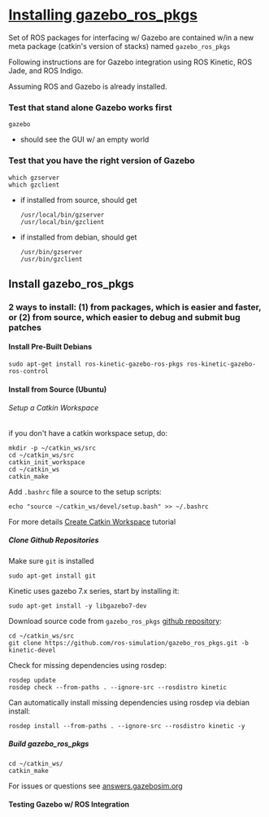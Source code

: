 # [Installing gazebo_ros_pkgs][1]

Set of ROS packages for interfacing w/ Gazebo are contained w/in a new meta package (catkin's version of stacks) named `gazebo_ros_pkgs`

Following instructions are for Gazebo integration using ROS Kinetic, ROS Jade, and ROS Indigo.

Assuming ROS and Gazebo is already installed.

### Test that stand alone Gazebo works first

```
gazebo
```

- should see the GUI w/ an empty world

### Test that you have the right version of Gazebo

```
which gzserver
which gzclient
```

- if installed from source, should get
    
    ```
    /usr/local/bin/gzserver
    /usr/local/bin/gzclient
    ```

- if installed from debian, should get

    ```
    /usr/bin/gzserver
    /usr/bin/gzclient
    ```

## Install gazebo_ros_pkgs

### 2 ways to install: (1) from packages, which is easier and faster, or (2) from source, which easier to debug and submit bug patches

#### Install Pre-Built Debians

```
sudo apt-get install ros-kinetic-gazebo-ros-pkgs ros-kinetic-gazebo-ros-control
```

#### Install from Source (Ubuntu)

###### Setup a Catkin Workspace

if you don't have a catkin workspace setup, do:

```
mkdir -p ~/catkin_ws/src
cd ~/catkin_ws/src
catkin_init_workspace
cd ~/catkin_ws
catkin_make
```

Add `.bashrc` file a source to the setup scripts:

```
echo "source ~/catkin_ws/devel/setup.bash" >> ~/.bashrc
```

For more details [Create Catkin Workspace][2] tutorial

##### Clone Github Repositories

Make sure `git` is installed

```
sudo apt-get install git
```

Kinetic uses gazebo 7.x series, start by installing it:

```
sudo apt-get install -y libgazebo7-dev
```

Download source code from `gazebo_ros_pkgs` [github repository][3]:

```
cd ~/catkin_ws/src
git clone https://github.com/ros-simulation/gazebo_ros_pkgs.git -b kinetic-devel
```

Check for missing dependencies using rosdep:

```
rosdep update
rosdep check --from-paths . --ignore-src --rosdistro kinetic
```

Can automatically install missing dependencies using rosdep via debian install:

```
rosdep install --from-paths . --ignore-src --rosdistro kinetic -y
```

##### Build gazebo_ros_pkgs

```
cd ~/catkin_ws/
catkin_make
```

For issues or questions see [answers.gazebosim.org][4]

#### Testing Gazebo w/ ROS Integration





[1]: http://gazebosim.org/tutorials?tut=ros_installing&cat=connect_ros
[2]: http://www.ros.org/wiki/catkin/Tutorials/create_a_workspace
[3]: https://github.com/ros-simulation/gazebo_ros_pkgs
[4]: http://answers.gazebosim.org/questions/
